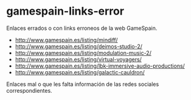 # gamespain-links-error
Enlaces errados o con links erroneos de la web GameSpain.

- http://www.gamespain.es/listing/mindiff/
- http://www.gamespain.es/listing/deimos-studio-2/
- http://www.gamespain.es/listing/modulation-music-2/
- http://www.gamespain.es/listing/virtual-voyagers/
- http://www.gamespain.es/listing/lbk-immersive-audio-productions/
- http://www.gamespain.es/listing/galactic-cauldron/

Enlaces mal o que les falta información de las redes sociales correspondientes.
